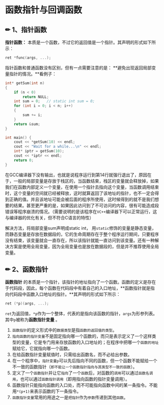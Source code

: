 # 函数指针与回调函数

## ✏ 1、指针函数

 **指针函数：** 本质是一个函数，不过它的返回值是一个指针。其声明的形式如下所示：

```cpp
ret *func(args, ...);
```

指针函数和普通函数没有区别，但有一点需要注意的是： **避免出现返回局部变量指针的情况。**看例子：

```cpp
int* getSum(int n)
{
    if (n < 0)
        return NULL;
    int sum = 0;   // static int sum = 0;
    for (int i = 0; i < n; i++)
    {
        sum += i;
    }
    return &sum;
}

int main() {
    cout << *getSum(10) << endl;
    cout << "Wait for a while...\n" << endl;
    int* iptr = getSum(10);
    cout << *iptr << endl;
    return 0;
}
```

在GCC编译器下没有输出，也就是说程序运行到第14行就强行退出了，原因在于，一般的局部变量是存放于栈区的，当函数结束，栈区的变量就会释放掉，如果我们在函数内部定义一个变量，在使用一个指针去指向这个变量，当函数调用结束时，这个变量的空间就已经被释放，这时就算返回了该地址的指针，也不一定会得到正确的值。并且该地址可能会被后面的程序所使用，这时候得到的就不是我们想要的结果。甚至更严重的是，如果因此访问到了不可访问的内容，很有可能造成段错误等程序崩溃的情况。（需要说明的是该程序在`VC++`编译器下可以正常运行，这与编译器的优化有关，但不符合C语言的特性）

解决方法，将局部变量sum声明成static int， 用`static`修饰的变量是静态变量，而静态变量是存放在数据段的，它的生命周期存在于整个程序运行期间，只要程序没有结束，该变量就会一直存在，所以该指针就能一直访问到该变量。还有一种解决方案是使用全局变量，因为全局变量也是放在数据段的，但是并不推荐使用全局变量。

## ✏ 2、函数指针

**函数指针** 的本质是一个指针，该指针的地址指向了一个函数。函数的定义是存在于代码段，因此，每个函数在代码段中有着自己的入口地址，**函数指针就是指向代码段中函数入口地址的指针。**其声明的形式如下所示：

```cpp
ret (*p)(args, ...);
```

 `ret`为返回值，`*p`作为一个整体，代表的是指向该函数的指针，`args`为形参列表。其中`p`被称为**函数指针变量** 。

1. `函数指针`的定义形式中的`数据类型`是指`函数的返回值的类型`。
2. `指向函数的指针变量`不是固定指向哪一个函数的，而只是表示定义了一个这样类型的变量，它是专门用来存放函数的入口地址的；在程序中把哪一个`函数的地址`赋给它，它就指向哪一个函数。
3. 在给函数指针变量赋值时，只需给出函数名，而不必给出参数。
4. 在一个程序中，`指针变量p`可以先后指向不同的函数，但一个函数不能赋给一个不一致的函数指针（`即不能让一个函数指针指向与其类型不一致的函数`）。
5. 定义了一个`函数指针`并让它`指向`了一个`函数`后，对函数的`调用`可以通过`函数名调用`，也可以通过`函数指针调用`（即用指向函数的指针变量调用）。
6. 函数指针只能指向函数的入口处，而不可能指向函数中间的某一条指令。不能用`*(p+1)`来表示函数的下一条指令。
7. `函数指针变量`常用的用途之一是`把指针`作为`参数`传递到其他`函数`。



